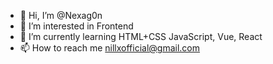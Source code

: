 - 👋 Hi, I’m @Nexag0n
- 👀 I’m interested in Frontend
- 🌱 I’m currently learning HTML+CSS JavaScript, Vue, React
- 📫 How to reach me nillxofficial@gmail.com

<!---
Nexag0n/Nexag0n is a ✨ special ✨ repository because its `README.md` (this file) appears on your GitHub profile.
You can click the Preview link to take a look at your changes.
--->

